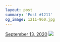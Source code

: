 ```yaml
---
layout: post
summary: 'Post #1211'
og_image: 1211-960.jpg
---
```


<p>
  <time>
    <a href="/1211">September 13, 2020</a>
  </time>
  <a href="/1211">
    <img src="{{ site.assets_url }}/1211-480.jpg" srcset="{{ site.assets_url }}/1211-240.jpg 240w, {{ site.assets_url }}/1211-480.jpg 480w, {{ site.assets_url }}/1211-720.jpg 720w, {{ site.assets_url }}/1211-960.jpg 960w" sizes="(min-width: 700px) 50vw, calc(100vw - 2rem)" />
  </a>
</p>
